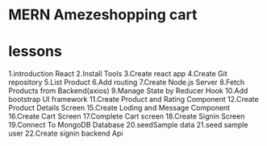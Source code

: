 # MERN Amezeshopping cart

# lessons

1.introduction React
2.Install Tools
3.Create react app
4.Create Git repository
5.List Product
6.Add routing
7.Create Node.js Server
8.Fetch Products from Backend(axios)
9.Manage State by Reducer Hook
10.Add bootstrap UI framework
11.Create Product and Rating Component
12.Create Product Details Screen
15.Create Loding and Message Component
16.Create Cart Screen
17.Complete Cart screen
18.Create Signin Screen
19.Connect To MongoDB Database
20.seedSample data
21.seed sample user
22.Create signin backend Api


